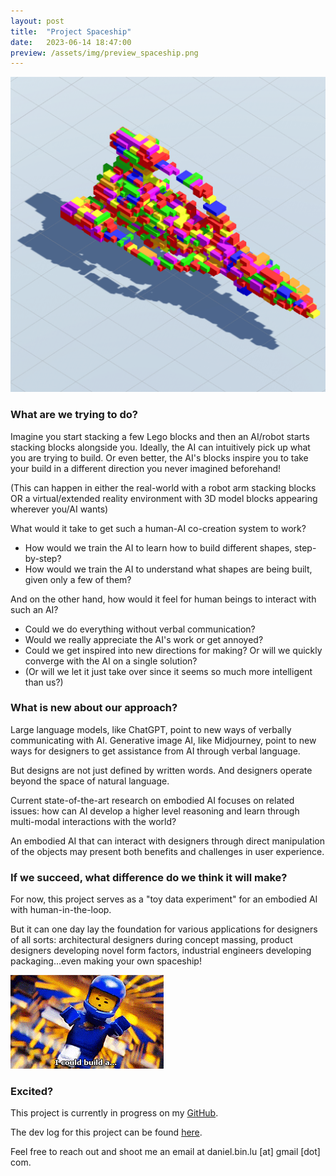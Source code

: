 ```yaml
---
layout: post
title:  "Project Spaceship"
date:   2023-06-14 18:47:00
preview: /assets/img/preview_spaceship.png
---
```


![SPACESHIP!](/assets/img/preview_spaceship.png)

### What are we trying to do?

Imagine you start stacking a few Lego blocks and then an AI/robot starts stacking blocks alongside you. Ideally, the AI can intuitively pick up what you are trying to build. Or even better, the AI's blocks inspire you to take your build in a different direction you never imagined beforehand!

(This can happen in either the real-world with a robot arm stacking blocks OR a virtual/extended reality environment with 3D model blocks appearing wherever you/AI wants)

What would it take to get such a human-AI co-creation system to work?
 - How would we train the AI to learn how to build different shapes, step-by-step?
 - How would we train the AI to understand what shapes are being built, given only a few of them?

And on the other hand, how would it feel for human beings to interact with such an AI? 
 - Could we do everything without verbal communication? 
 - Would we really appreciate the AI's work or get annoyed?
 - Could we get inspired into new directions for making? Or will we quickly converge with the AI on a single solution?
 - (Or will we let it just take over since it seems so much more intelligent than us?)


### What is new about our approach?

Large language models, like ChatGPT, point to new ways of verbally communicating with AI. Generative image AI, like Midjourney, point to new ways for designers to get assistance from AI through verbal language.

But designs are not just defined by written words. And designers operate beyond the space of natural language.

Current state-of-the-art research on embodied AI focuses on related issues: how can AI develop a higher level reasoning and learn through multi-modal interactions with the world?

An embodied AI that can interact with designers through direct manipulation of the objects may present both benefits and challenges in user experience.


### If we succeed, what difference do we think it will make?

For now, this project serves as a "toy data experiment" for an embodied AI with human-in-the-loop.

But it can one day lay the foundation for various applications for designers of all sorts: architectural designers during concept massing, product designers developing novel form factors, industrial engineers developing packaging...even making your own spaceship!

![spaceship-guy](/assets/img/spaceship/lego_guy.gif)


### Excited?

This project is currently in progress on my [GitHub](https://github.com/holistudio/project-spaceship).

The dev log for this project can be found [here](https://github.com/holistudio/project-spaceship/blob/main/UPDATES.md).

Feel free to reach out and shoot me an email at daniel.bin.lu [at] gmail [dot] com.

